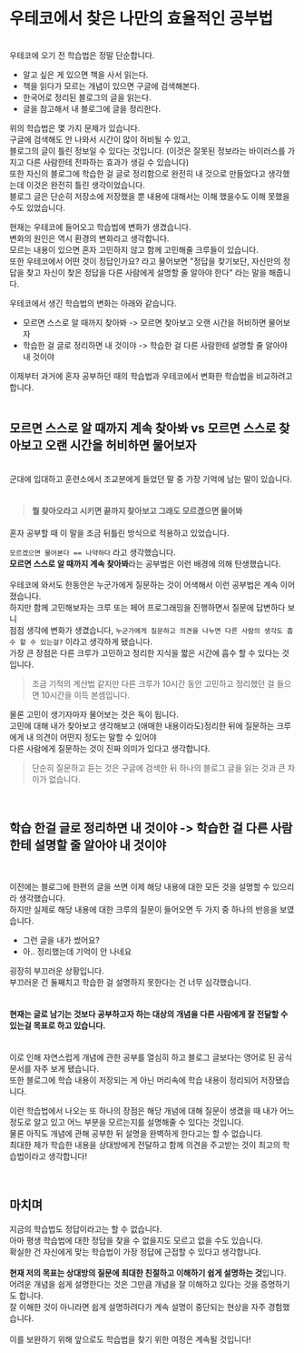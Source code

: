 # 우테코에서 찾은 나만의 효율적인 공부법
<br>
우테코에 오기 전 학습법은 정말 단순합니다.

* 알고 싶은 게 있으면 책을 사서 읽는다.
* 책을 읽다가 모르는 개념이 있으면 구글에 검색해본다.
* 한국어로 정리된 블로그의 글을 읽는다.
* 글을 참고해서 내 블로그에 글을 정리한다.

위의 학습법은 몇 가지 문제가 있습니다.<br>
구글에 검색해도 안 나와서 시간이 많이 허비될 수 있고,<br>
블로그의 글이 틀린 정보일 수 있다는 것입니다. (이것은 잘못된 정보라는 바이러스를 가지고 다른 사람한테 전파하는 효과가 생길 수 있습니다)<br>
또한 자신의 블로그에 학습한 걸 글로 정리함으로 완전히 내 것으로 만들었다고 생각했는데 이것은 완전히 틀린 생각이었습니다.<br>
블로그 글은 단순히 저장소에 저장했을 뿐 내용에 대해서는 이해 했을수도 이해 못했을 수도 있었습니다.<br>

현재는 우테코에 들어오고 학습법에 변화가 생겼습니다.<br>
변화의 원인은 역시 환경의 변화라고 생각합니다.<br>
모르는 내용이 있으면 혼자 고민하지 않고 함께 고민해줄 크루들이 있습니다.<br>
또한 우테코에서 어떤 것이 정답인가요? 라고 물어보면 "정답을 찾기보단, 자신만의 정답을 찾고 자신이 찾은 정답을 다른 사람에게 설명할 줄 알아야 한다" 라는 말을 해줍니다.<br>

우테코에서 생긴 학습법의 변화는 아래와 같습니다.<br>
* 모르면 스스로 알 때까지 찾아봐 -> 모르면 찾아보고 오랜 시간을 허비하면 물어보자<br>
* 학습한 걸 글로 정리하면 내 것이야 -> 학습한 걸 다른 사람한테 설명할 줄 알아야 내 것이야<br>

이제부터 과거에 혼자 공부하던 때의 학습법과 우테코에서 변화한 학습법을 비교하려고 합니다.<br>
<br>

## 모르면 스스로 알 때까지 계속 찾아봐 vs 모르면 스스로 찾아보고 오랜 시간을 허비하면 물어보자
<br>
군대에 입대하고 훈련소에서 조교분에게 들었던 말 중 가장 기억에 남는 말이 있습니다.<br>
<br>

> #### 뭘 찾아오라고 시키면 끝까지 찾아보고 그래도 모르겠으면 물어봐

혼자 공부할 때 이 말을 조금 뒤틀린 방식으로 적용하고 있었습니다.<br>

```모르겠으면 물어본다 == 나약하다``` 라고 생각했습니다.<br>
<b>모르면 스스로 알 때까지 계속 찾아봐</b>라는 공부법은 이런 배경에 의해 탄생했습니다.<br>
<br>
우테코에 와서도 한동안은 누군가에게 질문하는 것이 어색해서 이런 공부법은 계속 이어졌습니다.<br>
하지만 함께 고민해보자는 크루 또는 페어 프로그래밍을 진행하면서 질문에 답변하다 보니<br>
점점 생각에 변화가 생겼습니다, ```누군가에게 질문하고 의견을 나누면 다른 사람의 생각도 흡수 할 수 있는걸?``` 이라고 생각하게 됐습니다.<br>
가장 큰 장점은 다른 크루가 고민하고 정리한 지식을 짧은 시간에 흡수 할 수 있다는 것입니다.<br>

> 조금 기적의 계산법 같지만 다른 크루가 10시간 동안 고민하고 정리했던 걸 들으면 10시간을 이득 본셈입니다.<br>

물론 고민이 생기자마자 물어보는 것은 독이 됩니다.<br>
고민에 대해 내가 찾아보고 생각해보고 (애매한 내용이라도)정리한 뒤에 질문하는 크루에게 내 의견이 어떤지 정도는 말할 수 있어야<br>
다른 사람에게 질문하는 것이 진짜 의미가 있다고 생각합니다.

> 단순히 질문하고 듣는 것은 구글에 검색한 뒤 하나의 블로그 글을 읽는 것과 큰 차이가 없습니다.
> 
<br>

## 학습 한걸 글로 정리하면 내 것이야 -> 학습한 걸 다른 사람한테 설명할 줄 알아야 내 것이야

<br>

이전에는 블로그에 한편의 글을 쓰면 이제 해당 내용에 대한 모든 것을 설명할 수 있으리라 생각했습니다.<br>
하지만 실제로 해당 내용에 대한 크루의 질문이 들어오면 두 가지 중 하나의 반응을 보였습니다.<br>

* 그런 글을 내가 썼어요?
* 아.. 정리했는데 기억이 안 나네요

굉장히 부끄러운 상황입니다.<br>
부끄러운 건 둘째치고 학습한 걸 설명하지 못한다는 건 너무 심각했습니다.<br>
<br>
#### 현재는 글로 남기는 것보다 공부하고자 하는 대상의 개념을 다른 사람에게 잘 전달할 수 있는걸 목표로 하고 있습니다.<br>
<br>
이로 인해 자연스럽게 개념에 관한 공부를 열심히 하고 블로그 글보다는 영어로 된 공식 문서를 자주 보게 됐습니다.<br>
또한 블로그에 학습 내용이 저장되는 게 아닌 머리속에 학습 내용이 정리되어 저장됐습니다.<br>

이런 학습법에서 나오는 또 하나의 장점은 해당 개념에 대해 질문이 생겼을 때 내가 어느 정도로 알고 있고 어느 부분을 모르는지를 설명해줄 수 있다는 것입니다.<br>
물론 아직도 개념에 관해 공부한 뒤 설명을 완벽하게 한다고는 할 수 없습니다.<br>
최대한 제가 학습한 내용을 상대방에게 전달하고 함께 의견을 주고받는 것이 최고의 학습법이라고 생각합니다!<br>

<br>

## 마치며
지금의 학습법도 정답이라고는 할 수 없습니다.<br>
아마 평생 학습법에 대한 정답을 찾을 수 없을지도 모르고 없을 수도 있습니다.<br>
확실한 건 자신에게 맞는 학습법이 가장 정답에 근접할 수 있다고 생각합니다.<br>
<br>
<b>현재 저의 목표는 상대방의 질문에 최대한 친절하고 이해하기 쉽게 설명하는 것</b>입니다.<br>
어려운 개념을 쉽게 설명한다는 것은 그만큼 개념을 잘 이해하고 있다는 것을 증명하기도 합니다.<br>
잘 이해한 것이 아니라면 쉽게 설명하려다가 계속 설명이 중단되는 현상을 자주 경험했습니다.<br>
<br>
이를 보완하기 위해 앞으로도 학습법을 찾기 위한 여정은 계속될 것입니다!
<br>
